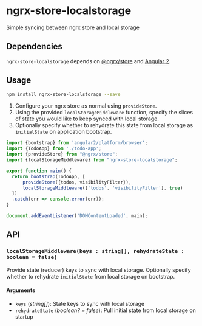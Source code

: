 # ngrx-store-localstorage
Simple syncing between ngrx store and local storage

## Dependencies
`ngrx-store-localstorage` depends on [@ngrx/store](https://github.com/ngrx/store) and [Angular 2](https://github.com/angular/angular).

## Usage
```bash
npm install ngrx-store-localstorage --save
```

1. Configure your ngrx store as normal using `provideStore`. 
2. Using the provided `localStorageMiddleware` function, specify the slices of state you would like to keep synced with local storage. 
3. Optionally specify whether to rehydrate this state from local storage as `initialState` on application bootstrap.

```ts
import {bootstrap} from 'angular2/platform/browser';
import {TodoApp} from './todo-app';
import {provideStore} from "@ngrx/store";
import {localStorageMiddleware} from "ngrx-store-localstorage";

export function main() {
  return bootstrap(TodoApp, [
      provideStore({todos, visibilityFilter}),
      localStorageMiddleware(['todos', 'visibilityFilter'], true)
  ])
  .catch(err => console.error(err));
}

document.addEventListener('DOMContentLoaded', main);
```

## API
### `localStorageMiddleware(keys : string[], rehydrateState : boolean = false)`
Provide state (reducer) keys to sync with local storage. Optionally specify whether to rehydrate `initialState` from local storage on bootstrap.

#### Arguments
* `keys` \(*string[]*): State keys to sync with local storage
* `rehydrateState` \(*boolean? = false*): Pull initial state from local storage on startup
